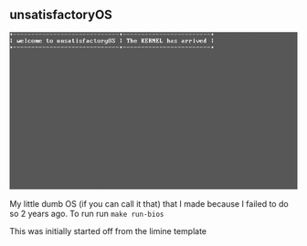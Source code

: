## unsatisfactoryOS
![this](./unsatisfactoryInit.gif)

My little dumb OS (if you can call it that) that I made because I failed to do so 2 years ago. To run run `make run-bios`

This was initially started off from the limine template